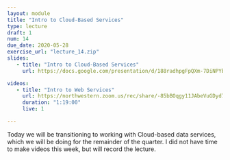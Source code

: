 ```yaml
---
layout: module
title: "Intro to Cloud-Based Services"
type: lecture
draft: 1
num: 14
due_date: 2020-05-28
exercise_url: "lecture_14.zip"
slides:
   - title: "Intro to Cloud-Based Services"
     url: https://docs.google.com/presentation/d/188radhpgFpQXm-7DiNPYb1zIr4uPLr7ecoN4OUNy_Ts/edit?usp=sharing

videos: 
   - title: "Intro to Web Services"
     url: https://northwestern.zoom.us/rec/share/-85bBOqgy11JAbeVuGDyd7AwOofXaaa81CZL-PFYyh719iFWkVY_64ntzwUCgVXt?startTime=1590697750000
     duration: "1:19:00"
     live: 1

---
```


Today we will be transitioning to working with Cloud-based data services, which we will be doing for the remainder of the quarter. I did not have time to make videos this week, but will record the lecture.